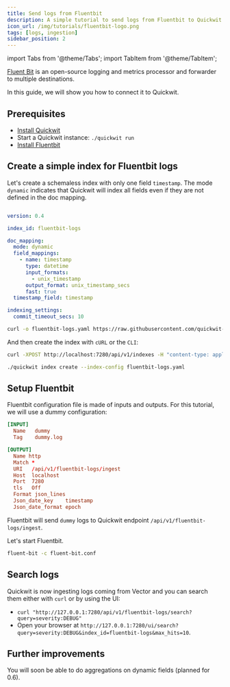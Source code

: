 ```yaml
---
title: Send logs from Fluentbit
description: A simple tutorial to send logs from Fluentbit to Quickwit in a few minutes.
icon_url: /img/tutorials/fluentbit-logo.png
tags: [logs, ingestion]
sidebar_position: 2
---
```


import Tabs from '@theme/Tabs';
import TabItem from '@theme/TabItem';

[Fluent Bit](https://fluentbit.io/) is an open-source logging and metrics processor and forwarder to multiple destinations.

In this guide, we will show you how to connect it to Quickwit.

## Prerequisites

- [Install Quickwit](/docs/get-started/installation.md)
- Start a Quickwit instance: `./quickwit run`
- [Install Fluentbit](https://docs.fluentbit.io/manual/installation/getting-started-with-fluent-bit)


## Create a simple index for Fluentbit logs

Let's create a schemaless index with only one field `timestamp`. The mode `dynamic` indicates that Quickwit will index all fields even if they are not defined in the doc mapping.

```yaml title="index-config.yaml"

version: 0.4

index_id: fluentbit-logs

doc_mapping:
  mode: dynamic
  field_mappings:
    - name: timestamp
      type: datetime
      input_formats:
        - unix_timestamp
      output_format: unix_timestamp_secs
      fast: true
  timestamp_field: timestamp

indexing_settings:
  commit_timeout_secs: 10
```

```bash
curl -o fluentbit-logs.yaml https://raw.githubusercontent.com/quickwit-oss/quickwit/main/config/tutorials/fluentbit-logs/index-config.yaml
```

And then create the index with `cURL` or the `CLI`:

<Tabs>

<TabItem value="curl" label="cURL">

```bash
curl -XPOST http://localhost:7280/api/v1/indexes -H "content-type: application/yaml" --data-binary @fluentbit-logs.yaml
```

</TabItem>

<TabItem value="cli" label="CLI">

```bash
./quickwit index create --index-config fluentbit-logs.yaml
```

</TabItem>

</Tabs>


## Setup Fluentbit

Fluentbit configuration file is made of inputs and outputs. For this tutorial, we will use a dummy configuration:

``` title=fluent-bit.conf
[INPUT]
  Name   dummy
  Tag    dummy.log

[OUTPUT]
  Name http
  Match *
  URI   /api/v1/fluentbit-logs/ingest
  Host  localhost
  Port  7280
  tls   Off
  Format json_lines
  Json_date_key    timestamp
  Json_date_format epoch
```

Fluentbit will send `dummy` logs to Quickwit endpoint `/api/v1/fluentbit-logs/ingest`.

Let's start Fluentbit.

```bash
fluent-bit -c fluent-bit.conf
```

## Search logs

Quickwit is now ingesting logs coming from Vector and you can search them either with `curl` or by using the UI:
- `curl "http://127.0.0.1:7280/api/v1/fluentbit-logs/search?query=severity:DEBUG"`
- Open your browser at `http://127.0.0.1:7280/ui/search?query=severity:DEBUG&index_id=fluentbit-logs&max_hits=10`.


## Further improvements

You will soon be able to do aggregations on dynamic fields (planned for 0.6).
